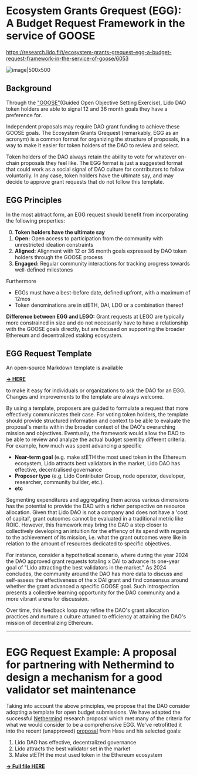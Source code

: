 # Ecosystem Grants Grequest (EGG): A Budget Request Framework in the service of GOOSE

https://research.lido.fi/t/ecosystem-grants-grequest-egg-a-budget-request-framework-in-the-service-of-goose/6053

![image|500x500](https://europe1.discourse-cdn.com/business20/uploads/lido/optimized/2X/6/608b8f56e976f393d5e3b723b7096a8396fc96a7_2_500x500.jpeg)


## Background

Through the ["GOOSE"](https://research.lido.fi/t/the-guided-open-objective-setting-exercise-goose-proposal-a-genesis-step-to-jump-start-a-dao-wide-goal-setting-exercise-and-cadence/5355)(Guided Open Objective Setting Exercise), Lido DAO token holders are able to signal 12 and 36 month goals they have a preference for. 

Independent proposals may require DAO grant funding to achieve these GOOSE goals. The Ecosystem Grants Grequest (remarkably, EGG as an acronym) is a common format for organizing the structure of proposals, in a way to make it easier for token holders of the DAO to review and select.

Token holders of the DAO always retain the ability to vote for whatever on-chain proposals they feel like. The EGG format is just a suggested format that could work as a social signal of DAO culture for contributors to follow voluntarily. In any case, token holders have the ultimate say, and may decide to approve grant requests that do not follow this template.

## EGG Principles
In the most abtract form, an EGG request should benefit from incorporating the following properties: 

0. **Token holders have the ultimate say**
1. **Open:** Open access to participation from the community with unrestricted ideation constraints
2. **Aligned:** Alignment with 12 or 36 month goals expressed by DAO token holders through the GOOSE process
3. **Engaged:** Regular community interactions for tracking progress towards well-defined milestones

Furthermore
* EGGs must have a best-before date, defined upfront, with a maximum of 12mos
* Token denominations are in stETH, DAI, LDO or a combination thereof

**Difference between EGG and LEGO:** Grant requests at LEGO are typically more constrained in size and do not necessarily have to have a relationship with the GOOSE goals directly, but are focused on supporting the broader Ethereum and decentralized staking ecosystem.

## EGG Request Template

An open-source Markdown template is available 

[**→ HERE**](https://github.com/Steakhouse-Financial/egg/blob/main/template.md) 

to make it easy for individuals or organizations to ask the DAO for an EGG. Changes and improvements to the template are always welcome.

By using a template, proposers are guided to formulate a request that more effectively communicates their case. For voting token holders, the template should provide structured information and context to be able to evaluate the proposal's merits within the broader context of the DAO's overarching mission and objectives. Eventually, the framework would allow the DAO to be able to review and analyze the actual budget spent by different criteria. For example, how much was spent advancing a specific

* **Near-term goal** (e.g. make stETH the most used token in the Ethereum ecosystem, Lido attracts best validators in the market, Lido DAO has effective, decentralised governance
* **Proposer type** (e.g. Lido Contributor Group, node operator, developer, researcher, community builder, etc.).
* **etc**

Segmenting expenditures and aggregating them across various dimensions has the potential to provide the DAO with a richer perspective on resource allocation. Given that Lido DAO is not a company and does not have a 'cost of capital', grant outcomes cannot be evaluated in a traditional metric like ROIC. However, this framework may bring the DAO a step closer to collectively developing an intuition for the effiency of its spend with regards to the achievement of its mission, i.e. what the grant outcomes were like in relation to the amount of resources dedicated to specific objectives.

For instance, consider a hypothetical scenario, where during the year 2024 the DAO approved grant requests totaling x DAI to advance its one-year goal of "Lido attracting the best validators in the market." As 2024 concludes, the community around the DAO has more data to discuss and self-assess the effectiveness of the x DAI grant and find consensus around whether the grant advanced a specific GOOSE goal. Such introspection presents a collective learning opportunity for the DAO community and a more vibrant arena for discussion.

Over time, this feedback loop may refine the DAO's grant allocation practices and nurture a culture attuned to efficiency at attaining the DAO's mission of decentralizing Ethereum.


----
# EGG Request Example: A proposal for partnering with Nethermind to design a mechanism for a good validator set maintenance
Taking into account the above principles, we propose that the DAO consider adopting a template for open budget submissions. We have adapted the successful [Nethermind](https://research.lido.fi/t/a-proposal-for-partnering-with-nethermind-to-design-a-mechanism-for-a-good-validator-set-maintenance) research proposal which met many of the criteria for what we would consider to be a comprehensive EGG. We've retrofitted it into the recent (unapproved) [proposal](https://research.lido.fi/t/hasus-goose-submission-proposed-goals-for-lido-dao-to-consider/) from Hasu and his selected goals:

1. Lido DAO has effective, decentralized governance
2. Lido attracts the best validator set in the market
3. Make stETH the most used token in the Ethereum ecosystem 

[**→ Full file HERE**](https://github.com/Steakhouse-Financial/egg/blob/main/example.md)
